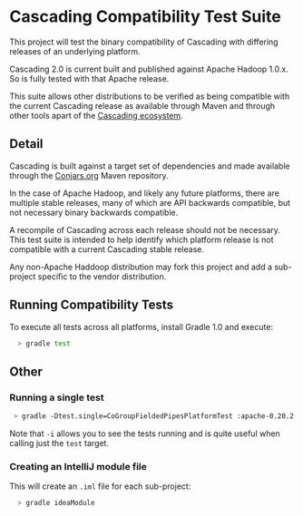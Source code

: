 # Cascading Compatibility Test Suite

This project will test the binary compatibility of Cascading with differing releases of an underlying platform.

Cascading 2.0 is current built and published against Apache Hadoop 1.0.x. So is fully tested with that Apache release.

This suite allows other distributions to be verified as being compatible with the current Cascading release as available
through Maven and through other tools apart of the [Cascading ecosystem](http://www.cascading.org/extensions/).


## Detail

Cascading is built against a target set of dependencies and made available through the [Conjars.org](http://conjars.org/)
Maven repository.

In the case of Apache Hadoop, and likely any future platforms, there are multiple stable releases, many of which are
API backwards compatible, but not necessary binary backwards compatible.

A recompile of Cascading across each release should not be necessary. This test suite is intended to help
identify which platform release is not compatible with a current Cascading stable release.

Any non-Apache Haddoop distribution may fork this project and add a sub-project specific to the vendor distribution.

## Running Compatibility Tests

To execute all tests across all platforms, install Gradle 1.0 and execute:

```bash
  > gradle test
```

## Other

### Running a single test

```bash
 > gradle -Dtest.single=CoGroupFieldedPipesPlatformTest :apache-0.20.2:test -i
```

Note that `-i` allows you to see the tests running and is quite useful when calling just the `test` target.

### Creating an IntelliJ module file

This will create an `.iml` file for each sub-project:

```bash
  > gradle ideaModule
```

